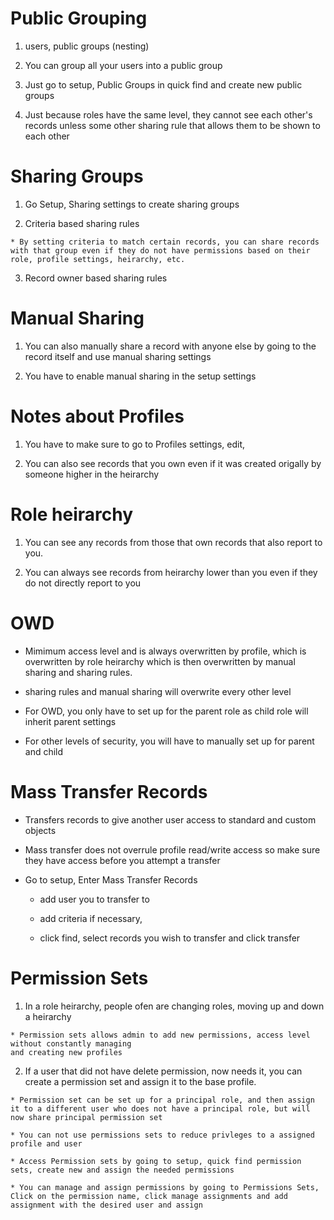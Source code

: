 # Public Grouping 

  1. users, public groups (nesting)

  2. You can group all your users into a public group

  3. Just go to setup, Public Groups in quick find and create new public groups 

  4. Just because roles have the same level, they cannot see each other's records unless some other sharing rule that allows them to be shown to each other

# Sharing Groups

  1. Go Setup, Sharing settings to create sharing groups

  2. Criteria based sharing rules 
    
    * By setting criteria to match certain records, you can share records with that group even if they do not have permissions based on their role, profile settings, heirarchy, etc. 

  3. Record owner based sharing rules 


# Manual Sharing

  1. You can also manually share a record with anyone else by going to the record itself and use manual sharing settings 

  2. You have to enable manual sharing in the setup settings

# Notes about Profiles

  1. You have to make sure to go to Profiles settings, edit, 

  3. You can also see records that you own even if it was created origally by someone higher in the heirarchy

# Role heirarchy

  1. You can see any records from those that own records that also report to you. 

  2. You can always see records from heirarchy lower than you even if they do not directly report to you

# OWD 

  * Mimimum access level and is always overwritten by profile, which is overwritten by role heirarchy which is then overwritten by manual sharing and sharing rules. 

  * sharing rules and manual sharing will overwrite every other level

  * For OWD, you only have to set up for the parent role as child role will inherit parent settings

  * For other levels of security, you will have to manually set up for parent and child 

# Mass Transfer Records

  * Transfers records to give another user access to standard and custom objects 

  * Mass transfer does not overrule profile read/write access so make sure they have access before you attempt a transfer

  * Go to setup, Enter Mass Transfer Records
  
    - add user you to transfer to 
    
    - add criteria if necessary, 
    
    - click find, select records you wish to transfer and click transfer

# Permission Sets 

  1. In a role heirarchy, people ofen are changing roles, moving up and down a heirarchy

    * Permission sets allows admin to add new permissions, access level without constantly managing 
    and creating new profiles

  2. If a user that did not have delete permission, now needs it, you can create a permission set and assign it to the base profile. 

    * Permission set can be set up for a principal role, and then assign it to a different user who does not have a principal role, but will now share principal permission set

    * You can not use permissions sets to reduce privleges to a assigned profile and user

    * Access Permission sets by going to setup, quick find permission sets, create new and assign the needed permissions

    * You can manage and assign permissions by going to Permissions Sets, Click on the permission name, click manage assignments and add assignment with the desired user and assign

    